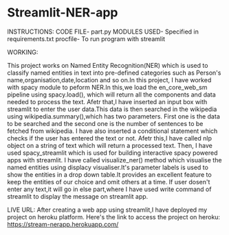 # Streamlit-NER-app

INSTRUCTIONS:
CODE FILE- part.py
MODULES USED- Specified in requirements.txt
procfile- To run program with streamlit  


WORKING:

This project works on Named Entity Recognition(NER) which is used to classify named entities in text into pre-defined categories such as Person's name,organisation,date,location and so on.In this project, I have worked with spacy module to peform NER.In this,we load the en_core_web_sm pipeline using spacy.load(), which will return all the components and data needed to process the text.
Afetr that,I have inserted an input box with streamlit to enter the user data.This data is then searched in the wikipedia using wikipedia.summary(),which has two parameters.
First one is the data to be searched and the second one is the number of sentences to be fetched from wikipedia.
I have also inserted a conditional statement which checks if the user has entered the text or not.
Afetr this,I have called nlp object on a string of text which will return a processed text. 
Then, I have used spacy_streamlit which is used for building interactive spacy powered apps with streamlit. I have called visualize_ner() method which visualise the named entities using displacy visualiser.It's parameter labels is used to show the entities in a drop down table.It provides an excellent feature to keep the entities of our choice and omit others at a time.
If user dosen't enter any text,it will go in else part,where I have used write command of streamlit to display the message on streamlit app.

LIVE URL:
After creating a web app using streamlit,I have deployed my project on heroku platform.
Here's the link to access the project on heroku:
https://stream-nerapp.herokuapp.com/

